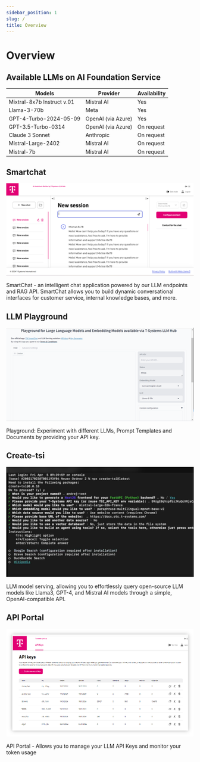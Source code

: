 ```yaml
---
sidebar_position: 1
slug: /
title: Overview
---
```


# Overview

## Available LLMs on AI Foundation Service

| Models | Provider | Availability |
| --------------- | --------------- | --------------- |
| Mixtral-8x7b Instruct v.01   | Mistral AI  | Yes   |
| Llama-3-70b   | Meta    | Yes   |
| GPT-4-Turbo-2024-05-09  | OpenAI (via Azure)    | Yes   |
| GPT-3.5-Turbo-0314  | OpenAI (via Azure)     | On request   |
| Claude 3 Sonnet  | Anthropic    | On request   |
| Mistral-Large-2402  | Mistral AI   | On request   |
| Mistral-7b  | Mistral AI   | On request   |


## Smartchat

![smart chat](smart-chat.png)

SmartChat - an intelligent chat application powered by our LLM endpoints and RAG API. SmartChat allows you to build dynamic conversational interfaces for customer service, internal knowledge bases, and more.

## LLM Playground

![llm-playground](playground.png)

Playground: Experiment with different LLMs, Prompt Templates and Documents by providing your API key. 

## Create-tsi

![create-tsi](create-tsi.png)

LLM model serving, allowing you to effortlessly query open-source LLM models like Llama3, GPT-4, and Mistral AI models through a simple, OpenAI-compatible API.

## API Portal

![api-portal](api-portal.png)

API Portal - Allows you to manage your LLM API Keys and monitor your token usage
